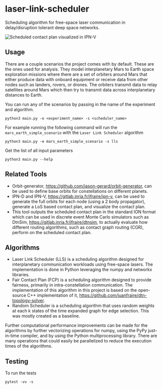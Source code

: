 # laser-link-scheduler
Scheduling algorithm for free-space laser communication in delay/disruption tolerant deep space networks.

![Scheduled contact plan visualized in IPN-V](IPN-D_scenarios/scheduled_scenario.gif)

## Usage
There are a couple scenarios the project comes with by default. These are the ones used for analysis. They model interplanetary Mars to Earth space exploration missions where there are a set of orbiters around Mars that either produce data with onboard equipment or receive data from other nodes such as landers, rovers, or drones. The orbiters transmit data to relay satellites around Mars which then try to transmit data across interplanetary distances to Earth.

You can run any of the scenarios by passing in the name of the experiment and algorithm.
```
python3 main.py -e <experiment_name> -s <scheduler_name>
```

For example running the following command will run the `mars_earth_simple_scenario` with the `Laser Link Scheduler` algorithm
```
python3 main.py -e mars_earth_simple_scenario -s lls
```

Get the list of all input parameters
```
python3 main.py --help
```

## Related Tools
- Orbit-generator, https://github.com/jason-gerard/orbit-generator, can be used to define base orbits for constellations on different planets.
- IPN-D and IPN-V, https://gitlab.inria.fr/jfraire/ipn-v, can be used to generate the full orbits for each node (using a 2 body propagator), generate a LoS based contact plan, and visualize the contact plan.
- This tool outputs the scheduled contact plan in the standard ION format which can be used in discrete event Monte Carlo simulators such as DtnSim, https://gitlab.inria.fr/jfraire/dtnsim, to actually evaluate how different routing algorithms, such as contact graph routing (CGR), perform on the scheduled contact plan.

## Algorithms
- Laser Link Scheduler (LLS) is a scheduling algorithm designed for interplanetary communication workloads using free-space lasers. The implementation is done in Python leveraging the numpy and networkx libraries.
- Fair Contact Plan (FCP) is a scheduling algorithm designed to provide fairness, primarily in intra-constellation communication. The implementation of this algorithm in this project is based on the open-source C++ implementation of it, https://github.com/juanfraire/dtn-topology-solver.
- Random Scheduler is a scheduling algorithm that uses random weights at each k states of the time expanded graph for edge selection. This was mostly created as a baseline.

Further computational performance improvements can be made for the algorithms by further vectorizing operations for numpy, using the PyPy just-in-time compiler, and by using the Python multiprocessing library. There are many operations that could easily be parallelized to reduce the execution times of the algorithms.

## Testing
To run the tests
```
pytest -vv -s
```
